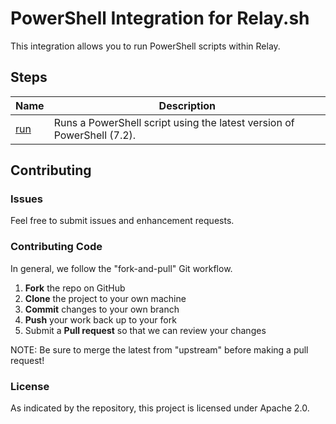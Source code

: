 # PowerShell Integration for Relay.sh

This integration allows you to run PowerShell scripts within Relay.

## Steps

| Name             | Description                                                            |
| ---------------- | ---------------------------------------------------------------------- |
| [run](steps/run) | Runs a PowerShell script using the latest version of PowerShell (7.2). |

## Contributing

### Issues

Feel free to submit issues and enhancement requests.

### Contributing Code

In general, we follow the "fork-and-pull" Git workflow.

1.  **Fork** the repo on GitHub
2.  **Clone** the project to your own machine
3.  **Commit** changes to your own branch
4.  **Push** your work back up to your fork
5.  Submit a **Pull request** so that we can review your changes

NOTE: Be sure to merge the latest from "upstream" before making a pull request!

### License

As indicated by the repository, this project is licensed under Apache 2.0.
